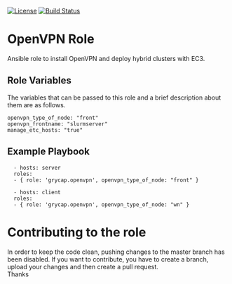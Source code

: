 [![License](https://img.shields.io/badge/license-Apache%202-blue.svg)](https://www.apache.org/licenses/LICENSE-2.0)
[![Build Status](https://travis-ci.org/grycap/ansible-role-openvpn.svg?branch=master)](https://travis-ci.org/grycap/ansible-role-openvpn)

OpenVPN Role
============

Ansible role to install OpenVPN and deploy hybrid clusters with EC3.

Role Variables
--------------

The variables that can be passed to this role and a brief description about them are as follows.

	openvpn_type_of_node: "front"
	openvpn_frontname: "slurmserver"
	manage_etc_hosts: "true"

Example Playbook
----------------
```
  - hosts: server
  roles:
  - { role: 'grycap.openvpn', openvpn_type_of_node: "front" }
```
```
  - hosts: client
  roles:
  - { role: 'grycap.openvpn', openvpn_type_of_node: "wn" }
```

Contributing to the role
========================
In order to keep the code clean, pushing changes to the master branch has been disabled. If you want to contribute, you have to create a branch, upload your changes and then create a pull request.  
Thanks
